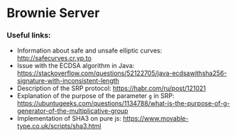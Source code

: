 # Brownie Server
### Useful links:
 - Information about safe and unsafe elliptic curves: http://safecurves.cr.yp.to
 - Issue with the ECDSA algorithm in Java: https://stackoverflow.com/questions/52122705/java-ecdsawithsha256-signature-with-inconsistent-length
 - Description of the SRP protocol: https://habr.com/ru/post/121021
 - Explanation of the purpose of the parameter `g` in SRP: https://ubuntugeeks.com/questions/1134788/what-is-the-purpose-of-g-generator-of-the-multiplicative-group
 - Implementation of SHA3 on pure js: https://www.movable-type.co.uk/scripts/sha3.html